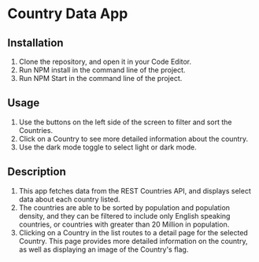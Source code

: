 # Country Data App

## Installation

1.  Clone the repository, and open it in your Code Editor.
2.  Run NPM install in the command line of the project.
3.  Run NPM Start in the command line of the project.

## Usage

1.  Use the buttons on the left side of the screen to filter and sort the Countries.
2.  Click on a Country to see more detailed information about the country.
3.  Use the dark mode toggle to select light or dark mode.

## Description

1.  This app fetches data from the REST Countries API, and displays select data about each country listed.
2.  The countries are able to be sorted by population and population density, and they can be filtered to include only English speaking countries, or countries with greater than 20 Million in population.
3.  Clicking on a Country in the list routes to a detail page for the selected Country. This page provides more detailed information on the country, as well as displaying an image of the Country's flag.

